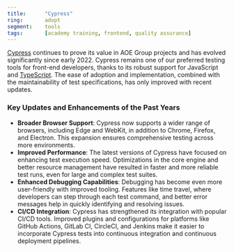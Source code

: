 ```yaml
---
title:      "Cypress"
ring:       adopt
segment:    tools
tags:       [academy training, frontend, quality assurance]
---
```


[Cypress](https://www.cypress.io/) continues to prove its value in AOE Group projects and has evolved significantly since early 2022. Cypress remains one of our preferred testing tools for front-end developers, thanks to its robust support for JavaScript and [TypeScript](/languages-and-frameworks/typescript/). The ease of adoption and implementation, combined with the maintainability of test specifications, has only improved with recent updates.

### Key Updates and Enhancements of the Past Years

- **Broader Browser Support**: Cypress now supports a wider range of browsers, including Edge and WebKit, in addition to Chrome, Firefox, and Electron. This expansion ensures comprehensive testing across more environments.
- **Improved Performance**: The latest versions of Cypress have focused on enhancing test execution speed. Optimizations in the core engine and better resource management have resulted in faster and more reliable test runs, even for large and complex test suites.
- **Enhanced Debugging Capabilities**: Debugging has become even more user-friendly with improved tooling. Features like time travel, where developers can step through each test command, and better error messages help in quickly identifying and resolving issues.
- **CI/CD Integration**: Cypress has strengthened its integration with popular CI/CD tools. Improved plugins and configurations for platforms like GitHub Actions, GitLab CI, CircleCI, and Jenkins make it easier to incorporate Cypress tests into continuous integration and continuous deployment pipelines.

